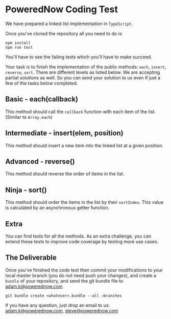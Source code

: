 PoweredNow Coding Test
======================

We have prepared a linked list implementation in `TypeScript`.

Once you've cloned the repository all you need to do is:

    npm install
    npm run test

You'll have to see the failing tests which you'll have to make succeed.


Your task is to finish the implementation of the public methods:
`each`, `insert`, `reverse`, `sort`. There are different levels as listed below. We are accepting partial solutions as well. So you can send your solution to us even if just a few of the tasks below completed.


Basic - each(callback)
----------------------
This method should call the `callback` function with each item of the list. (Similar to `Array.each`)


Intermediate - insert(elem, position)
-------------------------------------
This method should insert a new item into the linked list at a given position.


Advanced - reverse()
--------------------
This method should reverse the order of items in the list.


Ninja - sort()
--------------
This method should order the items in the list by their `sortIndex`.
This value is calculated by an asynchronous getter function.


Extra
-----

You can find tests for all the methods. As an extra challenge, you can extend these tests to
improve code coverage by testing more use cases.



The Deliverable
---------------

Once you've finished the code test then commit your modifications to your local master branch (you do not need push your changes), and create a `bundle` of your repository, and send the git bundle file to adam.k@powerednow.com

    git bundle create <whatever>.bundle --all —branches


If you have any question, just drop an email to us: adam.k@powerednow.com, steve@powerednow.com


